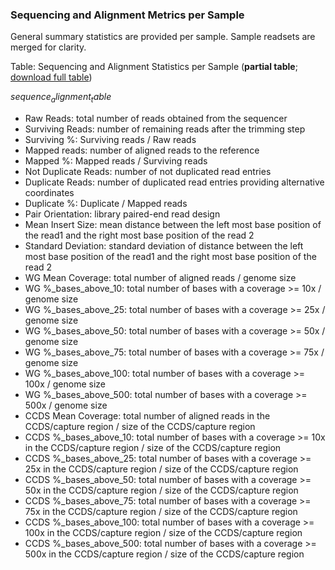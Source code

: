 ### Sequencing and Alignment Metrics per Sample

General summary statistics are provided per sample. Sample readsets are merged for clarity.

Table: Sequencing and Alignment Statistics per Sample (**partial table**; [download full table](sequenceAlignmentTable.tsv))

$sequence_alignment_table$

* Raw Reads: total number of reads obtained from the sequencer
* Surviving Reads: number of remaining reads after the trimming step
* Surviving %: Surviving reads / Raw reads
* Mapped reads: number of aligned reads to the reference
* Mapped %: Mapped reads / Surviving reads
* Not Duplicate Reads: number of not duplicated read entries
* Duplicate Reads: number of duplicated read entries providing alternative coordinates
* Duplicate %: Duplicate / Mapped reads
* Pair Orientation: library paired-end read design
* Mean Insert Size: mean distance between the left most base position of the read1 and the right most base position of the read 2
* Standard Deviation: standard deviation of distance between the left most base position of the read1 and the right most base position of the read 2
* WG Mean Coverage: total number of aligned reads / genome size
* WG %_bases_above_10: total number of bases with a coverage >= 10x / genome size
* WG %_bases_above_25: total number of bases with a coverage >= 25x / genome size
* WG %_bases_above_50: total number of bases with a coverage >= 50x / genome size
* WG %_bases_above_75: total number of bases with a coverage >= 75x / genome size
* WG %_bases_above_100: total number of bases with a coverage >= 100x / genome size
* WG %_bases_above_500: total number of bases with a coverage >= 500x / genome size
* CCDS Mean Coverage: total number of aligned reads in the CCDS/capture region / size of the CCDS/capture region
* CCDS %_bases_above_10: total number of bases with a coverage >= 10x in the CCDS/capture region / size of the CCDS/capture region
* CCDS %_bases_above_25: total number of bases with a coverage >= 25x in the CCDS/capture region / size of the CCDS/capture region
* CCDS %_bases_above_50: total number of bases with a coverage >= 50x in the CCDS/capture region / size of the CCDS/capture region
* CCDS %_bases_above_75: total number of bases with a coverage >= 75x in the CCDS/capture region / size of the CCDS/capture region
* CCDS %_bases_above_100: total number of bases with a coverage >= 100x in the CCDS/capture region / size of the CCDS/capture region
* CCDS %_bases_above_500: total number of bases with a coverage >= 500x in the CCDS/capture region / size of the CCDS/capture region
